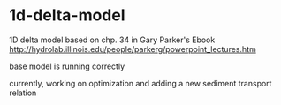 # 1d-delta-model
1D delta model based on chp. 34 in Gary Parker's Ebook
http://hydrolab.illinois.edu/people/parkerg/powerpoint_lectures.htm

base model is running correctly

currently, working on optimization and adding a new sediment transport relation
